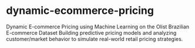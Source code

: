 # dynamic-ecommerce-pricing
Dynamic E-commerce Pricing using Machine Learning on the Olist Brazilian E-commerce Dataset Building predictive pricing models and analyzing customer/market behavior to simulate real-world retail pricing strategies.
